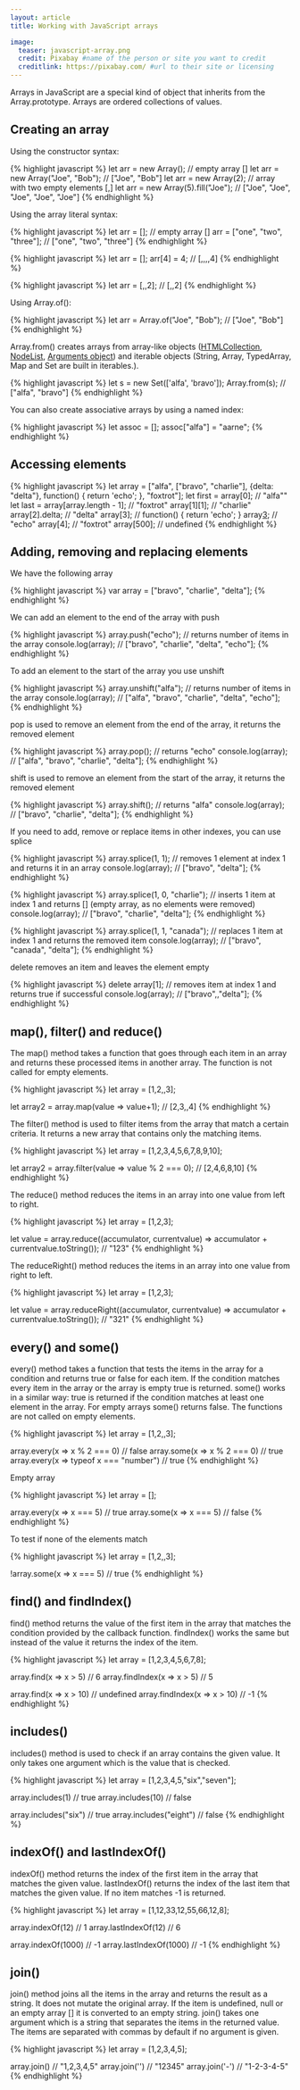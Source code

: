 ```yaml
---
layout: article
title: Working with JavaScript arrays

image:
  teaser: javascript-array.png
  credit: Pixabay #name of the person or site you want to credit
  creditlink: https://pixabay.com/ #url to their site or licensing
---
```


Arrays in JavaScript are a special kind of object that inherits from the Array.prototype. Arrays are ordered collections of values.

Creating an array
-----------------

Using the constructor syntax:

{% highlight javascript %}
let arr = new Array(); // empty array []
let arr = new Array("Joe", "Bob"); // ["Joe", "Bob"]
let arr = new Array(2); // array with two empty elements [,]
let arr = new Array(5).fill("Joe"); // ["Joe", "Joe", "Joe", "Joe", "Joe"]
{% endhighlight %}

Using the array literal syntax:

{% highlight javascript %}
let arr = []; // empty array []
    arr = ["one", "two", "three"]; // ["one", "two", "three"]
{% endhighlight %}

{% highlight javascript %}
let arr = [];
    arr[4] = 4; // [,,,,4]
{% endhighlight %}

{% highlight javascript %}
let arr = [,,2]; // [,,2]
{% endhighlight %}


Using Array.of():

{% highlight javascript %}
let arr = Array.of("Joe", "Bob"); // ["Joe", "Bob"]
{% endhighlight %}

Array.from() creates arrays from array-like objects ([HTMLCollection](https://developer.mozilla.org/en-US/docs/Web/API/HTMLCollection), [NodeList](https://developer.mozilla.org/en-US/docs/Web/API/NodeList), [Arguments object](https://developer.mozilla.org/en-US/docs/Web/JavaScript/Reference/Functions/arguments)) and
iterable objects (String, Array, TypedArray, Map and Set are built in iterables.).

{% highlight javascript %}
let s = new Set(['alfa', 'bravo']); 
Array.from(s); // ["alfa", "bravo"] 
{% endhighlight %}

You can also create associative arrays by using a named index:

{% highlight javascript %}
let assoc = [];
assoc["alfa"] = "aarne";
{% endhighlight %}

Accessing elements
------------------

{% highlight javascript %}
let array = ["alfa", ["bravo", "charlie"], {delta: "delta"}, function() { return 'echo'; }, "foxtrot"];
let first = array[0]; // "alfa""
let last = array[array.length - 1]; // "foxtrot"
array[1][1]; // "charlie"
array[2].delta; // "delta"
array[3]; //  function() { return 'echo'; }
array[3](); // "echo"
array[4]; // "foxtrot"
array[500]; // undefined
{% endhighlight %}


Adding, removing and replacing elements
---------------------------------------

We have the following array

{% highlight javascript %}
var array = ["bravo", "charlie", "delta"];
{% endhighlight %}

We can add an element to the end of the array with push

{% highlight javascript %}
array.push("echo"); // returns number of items in the array
console.log(array); // ["bravo", "charlie", "delta", "echo"];
{% endhighlight %}

To add an element to the start of the array you use unshift

{% highlight javascript %}
array.unshift("alfa"); // returns number of items in the array
console.log(array); // ["alfa", "bravo", "charlie", "delta", "echo"];
{% endhighlight %}

pop is used to remove an element from the end of the array, it returns the removed element

{% highlight javascript %}
array.pop(); // returns "echo"
console.log(array); // ["alfa", "bravo", "charlie", "delta"];
{% endhighlight %}

shift is used to remove an element from the start of the array, it returns the removed element

{% highlight javascript %}
array.shift(); // returns "alfa"
console.log(array); // ["bravo", "charlie", "delta"];
{% endhighlight %}

If you need to add, remove or replace items in other indexes, you can use splice

{% highlight javascript %}
array.splice(1, 1); // removes 1 element at index 1 and returns it in an array
console.log(array); // ["bravo", "delta"];
{% endhighlight %}

{% highlight javascript %}
array.splice(1, 0, "charlie"); // inserts 1 item at index 1 and returns [] (empty array, as no elements were removed)
console.log(array); // ["bravo", "charlie", "delta"];
{% endhighlight %}

{% highlight javascript %}
array.splice(1, 1, "canada"); // replaces 1 item at index 1 and returns the removed item
console.log(array); // ["bravo", "canada", "delta"];
{% endhighlight %}

delete removes an item and leaves the element empty

{% highlight javascript %}
delete array[1]; // removes item at index 1 and returns true if successful
console.log(array); // ["bravo",,"delta"];
{% endhighlight %}

map(), filter() and reduce()
----------------------------

The map() method takes a function that goes through each item in an array and returns these processed items in another array. The function is not called for empty elements.

{% highlight javascript %}
let array = [1,2,,3];

let array2 = array.map(value => value+1); // [2,3,,4]
{% endhighlight %}

The filter() method is used to filter items from the array that match a certain criteria. It returns a new array that contains only the matching items.

{% highlight javascript %}
let array = [1,2,3,4,5,6,7,8,9,10];

let array2 = array.filter(value => value % 2 === 0); // [2,4,6,8,10]
{% endhighlight %}

The reduce() method reduces the items in an array into one value from left to right.

{% highlight javascript %}
let array = [1,2,3];

let value = array.reduce((accumulator, currentvalue) => accumulator + currentvalue.toString()); // "123" 
{% endhighlight %}


The reduceRight() method reduces the items in an array into one value from right to left.

{% highlight javascript %}
let array = [1,2,3];

let value = array.reduceRight((accumulator, currentvalue) => accumulator + currentvalue.toString()); // "321" 
{% endhighlight %}


every() and some()
------------------

every() method takes a function that tests the items in the array for a condition and returns true or false for each item. If the condition matches every item in the array or the array is empty true is returned. some() works in a similar way: true is returned if the condition matches at least one element in the array. For empty arrays some() returns false. The functions are not called on empty elements.

{% highlight javascript %}
let array = [1,2,,3];

array.every(x => x % 2 === 0) // false
array.some(x => x % 2 === 0) // true
array.every(x => typeof x === "number") // true
{% endhighlight %}

Empty array

{% highlight javascript %}
let array = [];

array.every(x => x === 5) // true
array.some(x => x === 5) // false
{% endhighlight %}

To test if none of the elements match

{% highlight javascript %}
let array = [1,2,,3];

!array.some(x => x === 5) // true
{% endhighlight %}

find() and findIndex()
----------------------

find() method returns the value of the first item in the array that matches the condition provided by the callback function. findIndex() works the same but instead of the value it returns the index of the item.

{% highlight javascript %}
let array = [1,2,3,4,5,6,7,8];

array.find(x => x > 5) // 6
array.findIndex(x => x > 5) // 5

array.find(x => x > 10) // undefined
array.findIndex(x => x > 10) // -1
{% endhighlight %}

includes()
----------

includes() method is used to check if an array contains the given value. It only takes one argument which is the value that is checked.

{% highlight javascript %}
let array = [1,2,3,4,5,"six","seven"];

array.includes(1) // true
array.includes(10) // false

array.includes("six") // true
array.includes("eight") // false
{% endhighlight %}

indexOf() and lastIndexOf()
---------------------------

indexOf() method returns the index of the first item in the array that
matches the given value. lastIndexOf() returns the index of the last item
that matches the given value. If no item matches -1 is returned.


{% highlight javascript %}
let array = [1,12,33,12,55,66,12,8];

array.indexOf(12) // 1
array.lastIndexOf(12) // 6

array.indexOf(1000) // -1
array.lastIndexOf(1000) // -1
{% endhighlight %}

join()
------

join() method joins all the items in the array and returns the result as a string. It does not mutate the original array. If the item is undefined, null or an empty array [] it is converted to an empty string.
join() takes one argument which is a string that separates the items
in the returned value. The items are separated with commas by default if no argument is given.

{% highlight javascript %}
let array = [1,2,3,4,5];

array.join() // "1,2,3,4,5"
array.join('') // "12345"
array.join('-') // "1-2-3-4-5"
{% endhighlight %}

